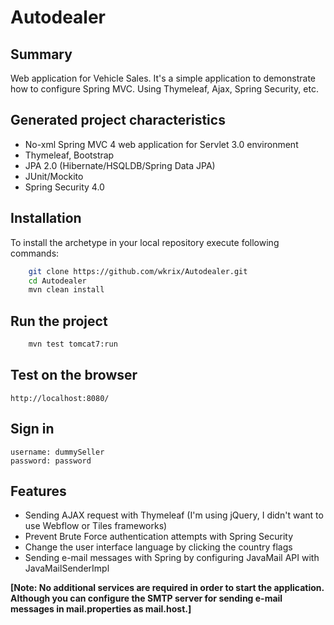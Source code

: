 Autodealer
=========================================

Summary
-------
Web application for Vehicle Sales. It's a simple application to demonstrate how to configure Spring MVC. Using Thymeleaf, Ajax, Spring Security, etc.

Generated project characteristics
-------------------------
* No-xml Spring MVC 4 web application for Servlet 3.0 environment
* Thymeleaf, Bootstrap
* JPA 2.0 (Hibernate/HSQLDB/Spring Data JPA)
* JUnit/Mockito
* Spring Security 4.0

Installation
------------

To install the archetype in your local repository execute following commands:

```bash
    git clone https://github.com/wkrix/Autodealer.git
    cd Autodealer
    mvn clean install
```

Run the project
----------------

```bash
	mvn test tomcat7:run
```

Test on the browser
-------------------

	http://localhost:8080/
	
Sign in
-------

    username: dummySeller
    password: password
    
Features
--------
* Sending AJAX request with Thymeleaf (I'm using jQuery, I didn't want to use Webflow or Tiles frameworks)
* Prevent Brute Force authentication attempts with Spring Security
* Change the user interface language by clicking the country flags
* Sending e-mail messages with Spring by configuring JavaMail API with JavaMailSenderImpl


**[Note: No additional services are required in order to start the application. Although you can configure the SMTP server for sending e-mail messages in mail.properties as mail.host.]**
